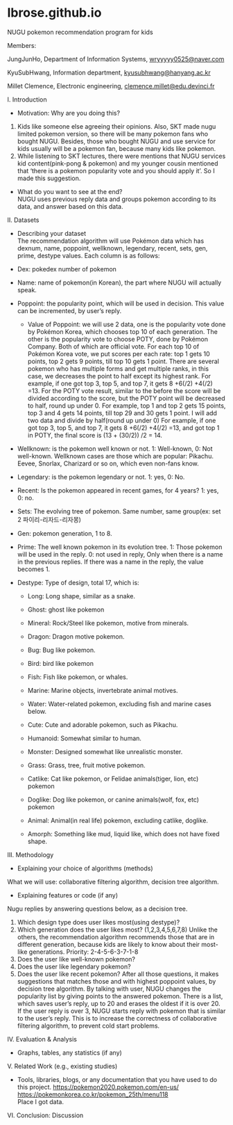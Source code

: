 # Ibrose.github.io
NUGU pokemon recommendation program for kids

Members: 

JungJunHo, Department of Information Systems, wryyyyy0525@naver.com

KyuSubHwang, Information department, kyusubhwang@hanyang.ac.kr

Millet Clemence, Electronic engineering, clemence.millet@edu.devinci.fr

I. Introduction
- Motivation: Why are you doing this?
1. Kids like someone else agreeing their opinions. Also, SKT made nugu limited pokemon version, so there will be many pokemon fans who bought NUGU. Besides, those who bought NUGU and use service for kids usually will be a pokemon fan, because many kids like pokemon.
2. While listening to SKT lectures, there were mentions that NUGU services kid content(pink-pong & pokemon) and my younger cousin mentioned that ‘there is a pokemon popularity vote and you should apply it’. So I made this suggestion.
- What do you want to see at the end?   
NUGU uses previous reply data and groups pokemon according to its data, and answer based on this data.

II. Datasets
- Describing your dataset   
The recommendation algorithm will use Pokémon data which has dexnum, name, poppoint, wellknown, legendary, recent, sets, gen, prime, destype values. Each column is as follows:

 *	Dex: pokedex number of pokemon

 *	Name: name of pokemon(in Korean), the part where NUGU will actually speak.

 *	Poppoint: the popularity point, which will be used in decision. This value can be incremented, by user’s reply.

     + Value of Poppoint: we will use 2 data, one is the popularity vote done by Pokémon Korea, which chooses top 10 of each generation. The other is the popularity vote to choose POTY, done by Pokémon Company. Both of which are official vote. For each top 10 of Pokémon Korea vote, we put scores per each rate: top 1 gets 10 points, top 2 gets 9 points, till top 10 gets 1 point. There are several pokemon who has multiple forms and get multiple ranks, in this case, we decreases the point to half except its highest rank. For example, if one got top 3, top 5, and top 7, it gets 8 +6(/2) +4(/2) =13. For the POTY vote result, similar to the before the score will be divided according to the score, but the POTY point will be decreased to half, round up under 0. For example, top 1 and top 2 gets 15 points, top 3 and 4 gets 14 points, till top 29 and 30 gets 1 point. I will add two data and divide by half(round up under 0) For example, if one got top 3, top 5, and top 7, it gets 8 +6(/2) +4(/2) =13, and got top 1 in POTY, the final score is (13 + (30/2)) /2 = 14. 

 * Wellknown: is the pokemon well known or not. 1: Well-known, 0: Not well-known. Wellknown cases are those which are popular: Pikachu. Eevee, Snorlax, Charizard or so on, which even non-fans know.

 *	Legendary: is the pokemon legendary or not. 1: yes, 0: No.

 *	Recent: Is the pokemon appeared in recent games, for 4 years? 1: yes, 0: no.

 *	Sets: The evolving tree of pokemon. Same number, same group(ex: set 2 파이리-리자드-리자몽)

 *	Gen: pokemon generation, 1 to 8.

 *	Prime: The well known pokemon in its evolution tree. 1: Those pokemon will be used in the reply. 0: not used in reply, Only when there is a name in the previous replies. If there was a name in the reply, the value becomes 1.

 *	Destype: Type of design, total 17, which is:

    + Long: Long shape, similar as a snake.

    + Ghost: ghost like pokemon

    + Mineral: Rock/Steel like pokemon, motive from minerals.

    + Dragon: Dragon motive pokemon.

    + Bug: Bug like pokemon.

    + Bird: bird like pokemon

    + Fish: Fish like pokemon, or whales. 

    + Marine: Marine objects, invertebrate animal motives.
 
    + Water: Water-related pokemon, excluding fish and marine cases below.
 
    + Cute: Cute and adorable pokemon, such as Pikachu.
 
    + Humanoid: Somewhat similar to human.

    + Monster: Designed somewhat like unrealistic monster.

    + Grass: Grass, tree, fruit motive pokemon.

    + Catlike: Cat like pokemon, or Felidae animals(tiger, lion, etc) pokemon

    + Doglike: Dog like pokemon, or canine animals(wolf, fox, etc) pokemon

    + Animal: Animal(in real life) pokemon, excluding catlike, doglike.

    + Amorph: Something like mud, liquid like, which does not have fixed shape.

III. Methodology
- Explaining your choice of algorithms (methods)

What we will use: collaborative filtering algorithm, decision tree algorithm.

- Explaining features or code (if any)

Nugu replies by answering questions below, as a decision tree.
1) Which design type does user likes most(using destype)?
2) Which generation does the user likes most? (1,2,3,4,5,6,7,8)
 Unlike the others, the recommendation algorithm recommends those that are in different generation, because kids are likely to know about their most-like generations. Priority: 2-4-5-6-3-7-1-8
3) Does the user like well-known pokemon?
4) Does the user like legendary pokemon?
5) Does the user like recent pokemon?
After all those questions, it makes suggestions that matches those and with highest poppoint values, by decision tree algorithm. 
By talking with user, NUGU changes the popularity list by giving points to the answered pokemon.
There is a list, which saves user’s reply, up to 20 and erases the oldest if it is over 20. If the user reply is over 3, NUGU starts reply with pokemon that is similar to the user’s reply. This is to increase the correctness of collaborative filtering algorithm, to prevent cold start problems.

IV. Evaluation & Analysis
- Graphs, tables, any statistics (if any)

V. Related Work (e.g., existing studies)
- Tools, libraries, blogs, or any documentation that you have used to do this project.
https://pokemon2020.pokemon.com/en-us/   
https://pokemonkorea.co.kr/pokemon_25th/menu118   
Place I got data.

VI. Conclusion: Discussion

